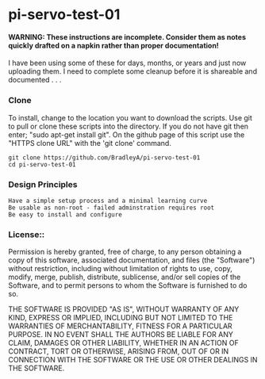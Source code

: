 # pi-servo-test-01


#### WARNING: These instructions are incomplete. Consider them as notes quickly drafted on a napkin rather than proper documentation!

I have been using some of these for days, months, or years and just now uploading them. I need to complete some cleanup before it is shareable and documented . . .

### Clone

To install, change to the location you want to download the scripts. Use git to pull or clone these scripts into the directory. If you do not have git then enter; "sudo apt-get install git". On the github page of this script use the "HTTPS clone URL" with the 'git clone' command.

    git clone https://github.com/BradleyA/pi-servo-test-01
    cd pi-servo-test-01

### Design Principles

    Have a simple setup process and a minimal learning curve
    Be usable as non-root - failed adminstration requires root
    Be easy to install and configure


### License::

Permission is hereby granted, free of charge, to any person obtaining a copy of this software, associated documentation, and files (the "Software") without restriction, including without limitation of rights to use, copy, modify, merge, publish, distribute, sublicense, and/or sell copies of the Software, and to permit persons to whom the Software is furnished to do so.

THE SOFTWARE IS PROVIDED "AS IS", WITHOUT WARRANTY OF ANY KIND, EXPRESS OR IMPLIED, INCLUDING BUT NOT LIMITED TO THE WARRANTIES OF MERCHANTABILITY, FITNESS FOR A PARTICULAR PURPOSE. IN NO EVENT SHALL THE AUTHORS BE LIABLE FOR ANY CLAIM, DAMAGES OR OTHER LIABILITY, WHETHER IN AN ACTION OF CONTRACT, TORT OR OTHERWISE, ARISING FROM, OUT OF OR IN CONNECTION WITH THE SOFTWARE OR THE USE OR OTHER DEALINGS IN THE SOFTWARE.

